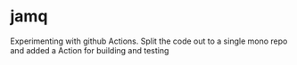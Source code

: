 # jamq

Experimenting with github Actions. Split the code out to a single mono repo and added a Action for building and testing
